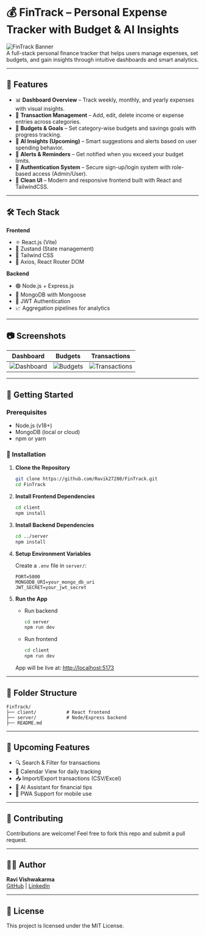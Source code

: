 # 💰 FinTrack – Personal Expense Tracker with Budget & AI Insights

![FinTrack Banner](https://img.shields.io/badge/FinTrack-Personal%20Finance%20Manager-green?style=for-the-badge)  
A full-stack personal finance tracker that helps users manage expenses, set budgets, and gain insights through intuitive dashboards and smart analytics.

---

## 🚀 Features

- 📊 **Dashboard Overview** – Track weekly, monthly, and yearly expenses with visual insights.
- 🧾 **Transaction Management** – Add, edit, delete income or expense entries across categories.
- 🎯 **Budgets & Goals** – Set category-wise budgets and savings goals with progress tracking.
- 🧠 **AI Insights (Upcoming)** – Smart suggestions and alerts based on user spending behavior.
- 🔔 **Alerts & Reminders** – Get notified when you exceed your budget limits.
- 🔐 **Authentication System** – Secure sign-up/login system with role-based access (Admin/User).
- 🌈 **Clean UI** – Modern and responsive frontend built with React and TailwindCSS.

---

## 🛠️ Tech Stack

**Frontend**  
- ⚛️ React.js (Vite)  
- 🧪 Zustand (State management)  
- 🎨 Tailwind CSS  
- 📁 Axios, React Router DOM

**Backend**  
- 🟢 Node.js + Express.js  
- 🐬 MongoDB with Mongoose  
- 🔐 JWT Authentication  
- 📈 Aggregation pipelines for analytics

---

## 📷 Screenshots

<!-- You can replace with actual links -->
| Dashboard | Budgets | Transactions |
|----------|----------|--------------|
| ![Dashboard](https://via.placeholder.com/300x180.png?text=Dashboard) | ![Budgets](https://via.placeholder.com/300x180.png?text=Budgets) | ![Transactions](https://via.placeholder.com/300x180.png?text=Transactions) |

---

## 🧪 Getting Started

### Prerequisites

- Node.js (v18+)
- MongoDB (local or cloud)
- npm or yarn

### 🔧 Installation

1. **Clone the Repository**
   ```bash
   git clone https://github.com/Ravik27280/FinTrack.git
   cd FinTrack
   ```

2. **Install Frontend Dependencies**
   ```bash
   cd client
   npm install
   ```

3. **Install Backend Dependencies**
   ```bash
   cd ../server
   npm install
   ```

4. **Setup Environment Variables**

   Create a `.env` file in `server/`:

   ```
   PORT=5000
   MONGODB_URI=your_mongo_db_uri
   JWT_SECRET=your_jwt_secret
   ```

5. **Run the App**

   - Run backend
     ```bash
     cd server
     npm run dev
     ```

   - Run frontend
     ```bash
     cd client
     npm run dev
     ```

   App will be live at: [http://localhost:5173](http://localhost:5173)

---

## 📁 Folder Structure

```
FinTrack/
├── client/           # React frontend
├── server/           # Node/Express backend
├── README.md
```

---

## 📌 Upcoming Features

- 🔍 Search & Filter for transactions
- 📅 Calendar View for daily tracking
- 📥 Import/Export transactions (CSV/Excel)
- 🤖 AI Assistant for financial tips
- 📱 PWA Support for mobile use

---

## 🤝 Contributing

Contributions are welcome! Feel free to fork this repo and submit a pull request.

---

## 🧑‍💻 Author

**Ravi Vishwakarma**  
[GitHub](https://github.com/Ravik27280) | [LinkedIn](https://www.linkedin.com/in/ravi-vishwakarma27280)

---

## 📄 License

This project is licensed under the MIT License.
